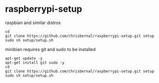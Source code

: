 # raspberrypi-setup

raspbian and similar distros
```
cd
git clone https://github.com/chrisbernal/raspberrypi-setup.git setup
sudo sh setup/setup.sh
```

minibian requires git and sudo to be installed
```
apt-get update -y
apt-get install git sudo -y
cd
git clone https://github.com/chrisbernal/raspberrypi-setup.git setup
sudo sh setup/setup.sh
```
